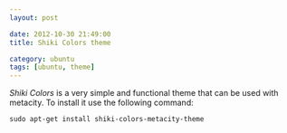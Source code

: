 ```yaml
---
layout: post

date: 2012-10-30 21:49:00
title: Shiki Colors theme

category: ubuntu
tags: [ubuntu, theme]
---
```

*Shiki Colors* is a very simple and functional theme that can be used with metacity. To install it use the following command:

    sudo apt-get install shiki-colors-metacity-theme


